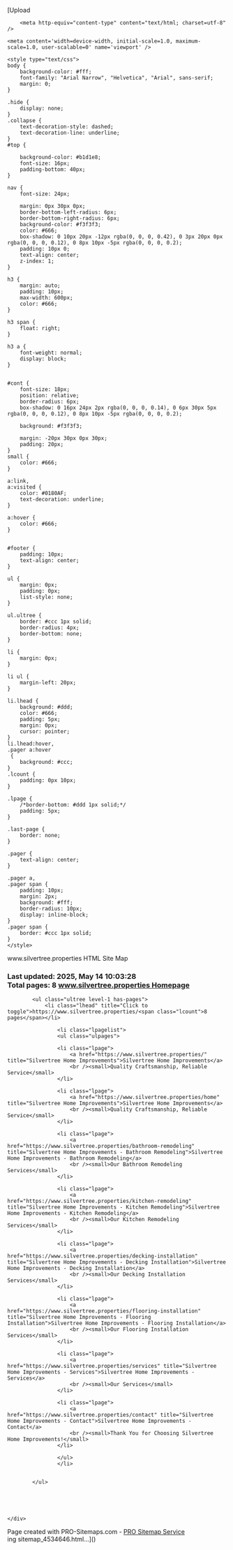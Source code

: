 [Upload<!doctype html>
<html lang="en">

<head>
	<title>Silvertree Home Improvements Site Map  Page 1 - created with PRO Sitemap Service - pro-sitemaps.com</title>
	
		<meta http-equiv="content-type" content="text/html; charset=utf-8" />
	
	<meta content='width=device-width, initial-scale=1.0, maximum-scale=1.0, user-scalable=0' name='viewport' />
<script type="text/javascript">
	function el_t(el,cl){if(el)el.classList.toggle(cl);}
	window.addEventListener('load', (event) => {
		let alh = document.getElementsByClassName('lhead');
		for (let lh of alh) {
			lh.addEventListener('click', function (event) {
				el_t(this,'collapse');
				el_t(this.nextElementSibling,'hide');
				el_t(this.nextElementSibling.nextElementSibling,'hide');
			});
		}
	});

	</script>
	<style type="text/css">
	body {
		background-color: #fff;
		font-family: "Arial Narrow", "Helvetica", "Arial", sans-serif;
		margin: 0;
	}

	.hide {
		display: none;
	}
	.collapse {
		text-decoration-style: dashed;
		text-decoration-line: underline;
	}
	#top {

		background-color: #b1d1e8;
		font-size: 16px;
		padding-bottom: 40px;
	}

	nav {
		font-size: 24px;

		margin: 0px 30px 0px;
		border-bottom-left-radius: 6px;
		border-bottom-right-radius: 6px;
		background-color: #f3f3f3;
		color: #666;
		box-shadow: 0 10px 20px -12px rgba(0, 0, 0, 0.42), 0 3px 20px 0px rgba(0, 0, 0, 0.12), 0 8px 10px -5px rgba(0, 0, 0, 0.2);
		padding: 10px 0;
		text-align: center;
		z-index: 1;
	}

	h3 {
		margin: auto;
		padding: 10px;
		max-width: 600px;
		color: #666;
	}

	h3 span {
		float: right;
	}

	h3 a {
		font-weight: normal;
		display: block;
	}


	#cont {
		font-size: 18px;
		position: relative;
		border-radius: 6px;
		box-shadow: 0 16px 24px 2px rgba(0, 0, 0, 0.14), 0 6px 30px 5px rgba(0, 0, 0, 0.12), 0 8px 10px -5px rgba(0, 0, 0, 0.2);

		background: #f3f3f3;

		margin: -20px 30px 0px 30px;
		padding: 20px;
	}
	small {
		color: #666;
	}

	a:link,
	a:visited {
		color: #0180AF;
		text-decoration: underline;
	}

	a:hover {
		color: #666;
	}


	#footer {
		padding: 10px;
		text-align: center;
	}

	ul {
		margin: 0px;
		padding: 0px;
		list-style: none;
	}

	ul.ultree {
		border: #ccc 1px solid;
		border-radius: 4px;
		border-bottom: none;
	}

	li {
		margin: 0px;
	}

	li ul {
		margin-left: 20px;
	}

	li.lhead {
		background: #ddd;
		color: #666;
		padding: 5px;
		margin: 0px;
		cursor: pointer;
	}
	li.lhead:hover,
	.pager a:hover
	 {
  		background: #ccc;
	}
	.lcount {
		padding: 0px 10px;
	}

	.lpage {
		/*border-bottom: #ddd 1px solid;*/
		padding: 5px;
	}

	.last-page {
		border: none;
	}

	.pager {
		text-align: center;
	}

	.pager a,
	.pager span {
		padding: 10px;
		margin: 2px;
		background: #fff;
		border-radius: 10px;
    	display: inline-block;
	}
	.pager span {
		border: #ccc 1px solid;
	}
	</style>
</head>

<body>
	<div id="top">
		<nav>
			www.silvertree.properties HTML Site Map</nav>
		<h3>
<span>Last updated: 2025, May 14 10:03:28<br />
Total pages: 8</span>
<a href="https://www.silvertree.properties">www.silvertree.properties Homepage</a>
</h3></div>
	<div id="cont">
		
		
			
						
			
			<ul class="ultree level-1 has-pages">
				<li class="lhead" title="Click to toggle">https://www.silvertree.properties/<span class="lcount">8 pages</span></li>
				
					<li class="lpagelist">
					<ul class="ulpages">
				
					<li class="lpage">
						<a href="https://www.silvertree.properties/" title="Silvertree Home Improvements">Silvertree Home Improvements</a>
						<br /><small>Quality Craftsmanship, Reliable Service</small>
					</li>
				
					<li class="lpage">
						<a href="https://www.silvertree.properties/home" title="Silvertree Home Improvements">Silvertree Home Improvements</a>
						<br /><small>Quality Craftsmanship, Reliable Service</small>
					</li>
				
					<li class="lpage">
						<a href="https://www.silvertree.properties/bathroom-remodeling" title="Silvertree Home Improvements - Bathroom Remodeling">Silvertree Home Improvements - Bathroom Remodeling</a>
						<br /><small>Our Bathroom Remodeling Services</small>
					</li>
				
					<li class="lpage">
						<a href="https://www.silvertree.properties/kitchen-remodeling" title="Silvertree Home Improvements - Kitchen Remodeling">Silvertree Home Improvements - Kitchen Remodeling</a>
						<br /><small>Our Kitchen Remodeling Services</small>
					</li>
				
					<li class="lpage">
						<a href="https://www.silvertree.properties/decking-installation" title="Silvertree Home Improvements - Decking Installation">Silvertree Home Improvements - Decking Installation</a>
						<br /><small>Our Decking Installation Services</small>
					</li>
				
					<li class="lpage">
						<a href="https://www.silvertree.properties/flooring-installation" title="Silvertree Home Improvements - Flooring Installation">Silvertree Home Improvements - Flooring Installation</a>
						<br /><small>Our Flooring Installation Services</small>
					</li>
				
					<li class="lpage">
						<a href="https://www.silvertree.properties/services" title="Silvertree Home Improvements - Services">Silvertree Home Improvements - Services</a>
						<br /><small>Our Services</small>
					</li>
				
					<li class="lpage">
						<a href="https://www.silvertree.properties/contact" title="Silvertree Home Improvements - Contact">Silvertree Home Improvements - Contact</a>
						<br /><small>Thank You for Choosing Silvertree Home Improvements!</small>
					</li>
				
					</ul>
					</li>
				
				
			</ul>
			
		
			
		
		
	</div>

<div id="footer">
Page created with PRO-Sitemaps.com - <a href="https://pro-sitemaps.com">PRO Sitemap Service</a>
</div>

</body>

</html>ing sitemap_4534646.html…]()
